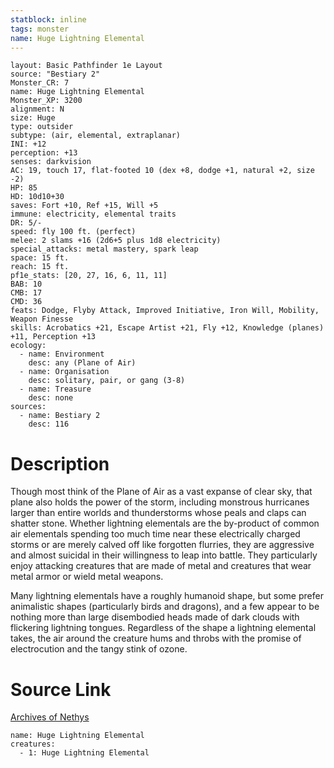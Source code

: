 ```yaml
---
statblock: inline
tags: monster
name: Huge Lightning Elemental
---
```

```statblock
layout: Basic Pathfinder 1e Layout
source: "Bestiary 2"
Monster_CR: 7
name: Huge Lightning Elemental
Monster_XP: 3200
alignment: N
size: Huge
type: outsider
subtype: (air, elemental, extraplanar)
INI: +12
perception: +13
senses: darkvision
AC: 19, touch 17, flat-footed 10 (dex +8, dodge +1, natural +2, size -2)
HP: 85
HD: 10d10+30
saves: Fort +10, Ref +15, Will +5
immune: electricity, elemental traits
DR: 5/-
speed: fly 100 ft. (perfect)
melee: 2 slams +16 (2d6+5 plus 1d8 electricity)
special_attacks: metal mastery, spark leap
space: 15 ft.
reach: 15 ft.
pf1e_stats: [20, 27, 16, 6, 11, 11]
BAB: 10
CMB: 17
CMD: 36
feats: Dodge, Flyby Attack, Improved Initiative, Iron Will, Mobility, Weapon Finesse
skills: Acrobatics +21, Escape Artist +21, Fly +12, Knowledge (planes) +11, Perception +13
ecology:
  - name: Environment
    desc: any (Plane of Air)
  - name: Organisation
    desc: solitary, pair, or gang (3-8)
  - name: Treasure
    desc: none
sources:
  - name: Bestiary 2
    desc: 116
```
# Description
Though most think of the Plane of Air as a vast expanse of clear sky, that plane also holds the power of the storm, including monstrous hurricanes larger than entire worlds and thunderstorms whose peals and claps can shatter stone. Whether lightning elementals are the by-product of common air elementals spending too much time near these electrically charged storms or are merely calved off like forgotten flurries, they are aggressive and almost suicidal in their willingness to leap into battle. They particularly enjoy attacking creatures that are made of metal and creatures that wear metal armor or wield metal weapons. 

 Many lightning elementals have a roughly humanoid shape, but some prefer animalistic shapes (particularly birds and dragons), and a few appear to be nothing more than large disembodied heads made of dark clouds with flickering lightning tongues. Regardless of the shape a lightning elemental takes, the air around the creature hums and throbs with the promise of electrocution and the tangy stink of ozone.
# Source Link
[Archives of Nethys](https://aonprd.com/MonsterDisplay.aspx?ItemName=Huge%20Lightning%20Elemental)
```encounter-table
name: Huge Lightning Elemental
creatures:
  - 1: Huge Lightning Elemental
```
